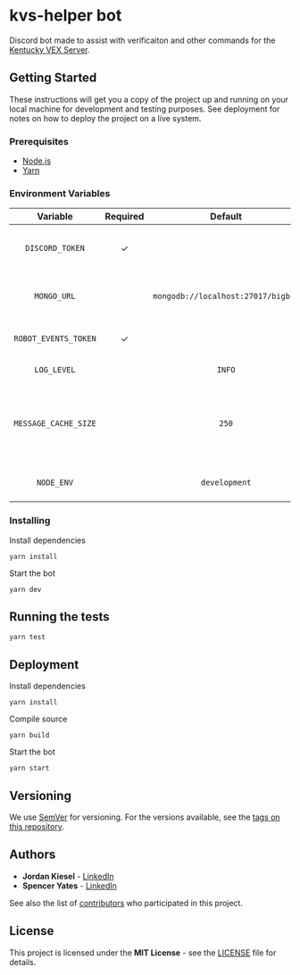# kvs-helper bot

Discord bot made to assist with verificaiton and other commands for the [Kentucky VEX Server](https://discord.gg/uMmwDe4).

## Getting Started

These instructions will get you a copy of the project up and running on your local machine for development and testing purposes. See deployment for notes on how to deploy the project on a live system.

### Prerequisites

- [Node.js](https://nodejs.org/)
- [Yarn](https://yarnpkg.com/)

### Environment Variables

|       Variable       | Required |              Default               |                              Description                               |
| :------------------: | :------: | :--------------------------------: | :--------------------------------------------------------------------: |
|   `DISCORD_TOKEN`    |    ✓     |                                    |              Token of the Discord account to log in with               |
|     `MONGO_URL`      |          | `mongodb://localhost:27017/bigbro` |                     MongoDB server connection URI                      |
| `ROBOT_EVENTS_TOKEN` |    ✓     |                                    |                         Robot Events API token                         |
|     `LOG_LEVEL`      |          |               `INFO`               |                           Minimum log level                            |
| `MESSAGE_CACHE_SIZE` |          |               `250`                | Maximum number of messages (including all pinned) to cache per channel |
|      `NODE_ENV`      |          |           `development`            |                    Node.JS application environment                     |

### Installing

Install dependencies

```sh-session
yarn install
```

Start the bot

```sh-session
yarn dev
```

## Running the tests

```sh-session
yarn test
```

## Deployment

Install dependencies

```sh-session
yarn install
```

Compile source

```sh-session
yarn build
```

Start the bot

```sh-session
yarn start
```

## Versioning

We use [SemVer](https://semver.org/) for versioning. For the versions available, see the [tags on this repository](https://github.com/jtkiesel/vexibot/tags).

## Authors

- **Jordan Kiesel** - [LinkedIn](https://www.linkedin.com/in/jtkiesel/)
- **Spencer Yates** - [LinkedIn](https://www.linkedin.com/in/spencer-yates-)

See also the list of [contributors](https://github.com/jtkiesel/bigbro/contributors) who participated in this project.

## License

This project is licensed under the **MIT License** - see the [LICENSE](LICENSE) file for details.
